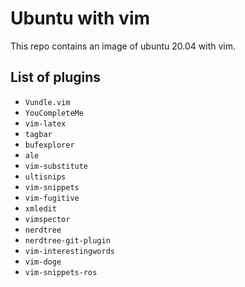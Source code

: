 # Ubuntu with vim

This repo contains an image of ubuntu 20.04 with vim.

## List of plugins

- `Vundle.vim`
- `YouCompleteMe`
- `vim-latex`
- `tagbar`
- `bufexplorer`
- `ale`
- `vim-substitute`
- `ultisnips`
- `vim-snippets`
- `vim-fugitive`
- `xmledit`
- `vimspector`
- `nerdtree`
- `nerdtree-git-plugin`
- `vim-interestingwords`
- `vim-doge`
- `vim-snippets-ros`
